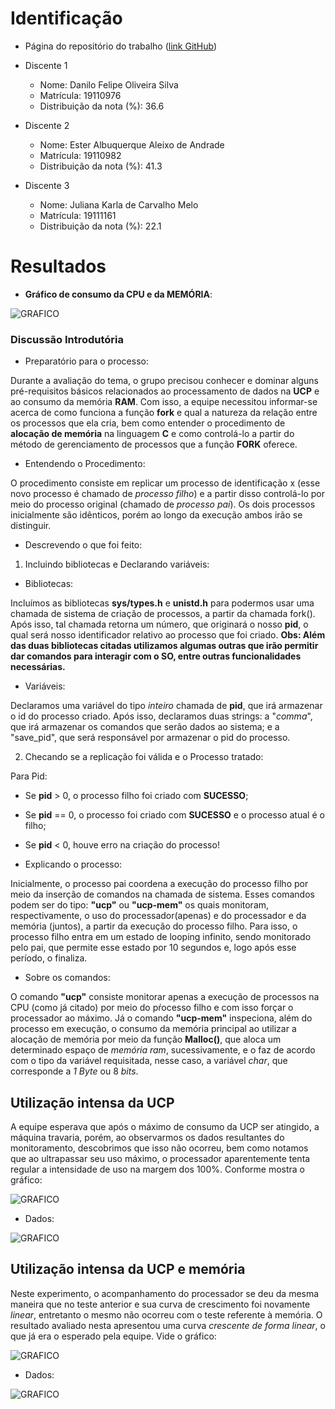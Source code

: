 # Identificação

* Página do repositório do trabalho ([link GitHub](TODO)) 

* Discente 1
	* Nome: Danilo Felipe Oliveira Silva
	* Matrícula: 19110976
	* Distribuição da nota (%): 36.6
* Discente 2
	* Nome: Ester Albuquerque Aleixo de Andrade
	* Matrícula: 19110982
	* Distribuição da nota (%): 41.3
* Discente 3
	* Nome: Juliana Karla de Carvalho Melo
	* Matrícula: 19111161
	* Distribuição da nota (%): 22.1		
	
# Resultados

* **Gráfico de consumo da CPU e da MEMÓRIA**:

![GRAFICO](https://i.imgur.com/7xEdD0J.png)

### Discussão Introdutória
* Preparatório para o processo:

Durante a avaliação do tema, o grupo precisou conhecer e dominar alguns pré-requisitos básicos relacionados ao
processamento de dados na **UCP** e ao consumo da memória **RAM**. Com isso, a equipe necessitou informar-se acerca de como funciona a função **fork** e qual a natureza da relação entre os processos que ela cria, bem como entender o procedimento de **alocação de memória** na linguagem **C** e como controlá-lo a partir do método de gerenciamento de processos que a função **FORK** oferece.

* Entendendo o Procedimento:

O procedimento consiste em replicar um processo de identificação x (esse novo processo é chamado de *processo filho*) e a partir disso controlá-lo por meio do processo original (chamado de *processo pai*). Os dois processos inicialmente são idênticos, porém ao longo da execução ambos irão se distinguir.

* Descrevendo o que foi feito:

1. Incluindo bibliotecas e Declarando variáveis:
	
* Bibliotecas:

Incluímos as bibliotecas **sys/types.h** e **unistd.h** para podermos usar uma chamada de sistema de criação de processos, 
a partir da chamada fork(). Após isso, tal chamada retorna um número, que originará o nosso **pid**, o qual será nosso identificador
relativo ao processo que foi criado.
**Obs: Além das duas bibliotecas citadas utilizamos algumas outras que irão permitir dar comandos para interagir com o SO, entre outras funcionalidades necessárias.**

* Variáveis:

Declaramos uma variável do tipo *inteiro* chamada de **pid**, que irá armazenar o id do processo criado. Após isso, declaramos duas strings: a "*comma*", que irá armazenar os comandos que serão dados ao sistema; e a "save_pid", que será responsável por armazenar o pid do processo.

2. Checando se a replicação foi válida e o Processo tratado: 

Para Pid:

* Se **pid** > 0, o processo filho foi criado com **SUCESSO**;
* Se **pid** == 0, o processo foi criado com **SUCESSO** e o processo atual é o filho;
* Se **pid** < 0, houve erro na criação do processo!

* Explicando o processo:

Inicialmente, o processo pai coordena a execução do processo filho por meio da inserção de comandos na chamada de sistema.
Esses comandos podem ser do tipo: **"ucp"** ou **"ucp-mem"** os quais monitoram, respectivamente, o uso do processador(apenas) e do processador e da memória (juntos), a partir da execução do processo filho. Para isso, o processo filho entra em um estado de looping infinito, sendo monitorado pelo pai, que permite esse estado por 10 segundos e, logo após esse período, o finaliza.

* Sobre os comandos:

O comando **"ucp"** consiste monitorar apenas a execução de processos na CPU (como já citado) por meio do pŕocesso filho e com isso forçar o processador ao máximo. Já o comando **"ucp-mem"** inspeciona, além do processo em execução, o consumo da memória principal ao utilizar a alocação de memória por meio da função **Malloc()**, que aloca um determinado espaço de *memória ram*, sucessivamente, e o faz de acordo com o tipo da variável requisitada, nesse caso, a variável *char*, que corresponde a *1 Byte* ou 8 *bits*.

## Utilização intensa da UCP

A equipe esperava que após o máximo de consumo da UCP ser atingido, a máquina travaria, porém, ao observarmos os dados resultantes do monitoramento, descobrimos que isso não ocorreu, bem como notamos que ao ultrapassar seu uso máximo, o processador aparentemente tenta regular a intensidade de uso na margem dos 100%. Conforme mostra o gráfico:

![GRAFICO](https://i.imgur.com/7xEdD0J.png)

* Dados: 

![GRAFICO](https://i.imgur.com/h0sPfAC.png)

## Utilização intensa da UCP e memória

Neste experimento, o acompanhamento do processador se deu da mesma maneira que no teste anterior e sua curva de crescimento foi novamente *linear*, entretanto o mesmo não ocorreu com o teste referente à memória. O resultado avaliado nesta apresentou uma curva *crescente de forma linear*, o que já era o esperado pela equipe. Vide o gráfico:

![GRAFICO](https://i.imgur.com/FKg7JYS.png)

* Dados:

![GRAFICO](https://i.imgur.com/XZ4AMz6.png)

